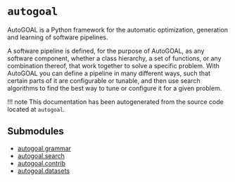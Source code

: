 # `autogoal`

AutoGOAL is a Python framework for the automatic optimization, generation and learning of software pipelines.

A software pipeline is defined, for the purpose of AutoGOAL, as any software component, whether a class hierarchy,
a set of functions, or any combination thereof, that work together to solve a specific problem.
With AutoGOAL you can define a pipeline in many different ways, such that certain parts of it are configurable or
tunable, and then use search algorithms to find the best way to tune or configure it for a given problem.

!!! note
    This documentation has been autogenerated from the source code located at `autogoal`.

## Submodules

* [autogoal.grammar](/api/autogoal.grammar/)
* [autogoal.search](/api/autogoal.search/)
* [autogoal.contrib](/api/autogoal.contrib/)
* [autogoal.datasets](/api/autogoal.datasets/)
